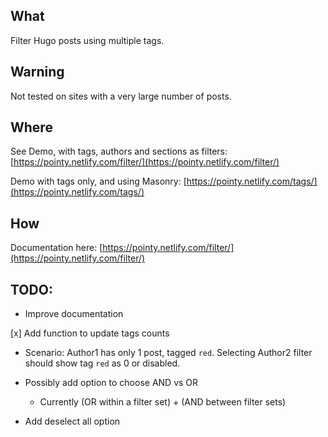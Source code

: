 ## What

Filter Hugo posts using multiple tags.

## Warning 

Not tested on sites with a very large number of posts.

## Where 

See Demo, with tags, authors and sections as filters: [https://pointy.netlify.com/filter/](https://pointy.netlify.com/filter/)

Demo with tags only, and using Masonry: [https://pointy.netlify.com/tags/](https://pointy.netlify.com/tags/)

## How 

Documentation here: [https://pointy.netlify.com/filter/](https://pointy.netlify.com/filter/)

## TODO: 

- Improve documentation

[x] Add function to update tags counts 
  - Scenario: Author1 has only 1 post, tagged `red`. Selecting Author2 filter should show tag `red` as 0 or disabled.

- Possibly add option to choose AND vs OR 
  - Currently (OR within a filter set) + (AND between filter sets) 

- Add deselect all option 

